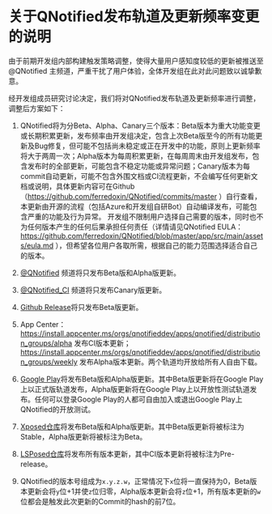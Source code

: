 # 关于QNotified发布轨道及更新频率变更的说明

由于前期开发组内部构建触发策略调整，使得大量用户感知度较低的更新被推送至 @QNotified 主频道，严重干扰了用户体验，全体开发组在此对此问题致以诚挚歉意。

经开发组成员研究讨论决定，我们将对QNotified发布轨道及更新频率进行调整，调整后方案如下：

1.  QNotified将为分Beta、Alpha、Canary三个版本：Beta版本为重大功能变更或长期积累更新，发布频率由开发组决定，包含上次Beta版至今的所有功能更新及Bug修复，但可能不包括尚未稳定或正在开发中的功能，原则上更新频率将大于两周一次；Alpha版本为每周积累更新，在每周周末由开发组发布，包含发布时的全部更新，可能包含不稳定功能或异常问题；Canary版本为每commit自动更新，可能不包含外围文档或CI流程更新，不会编写任何更新文档或说明，具体更新内容可在Github（https://github.com/ferredoxin/QNotified/commits/master ）自行查看，本更新由开源的流程（包括Azure和开发组自研Bot）自动编译发布，可能包含严重的功能及行为异常。
开发组不限制用户选择自己需要的版本，同时也不为任何版本产生的任何后果承担任何责任（详情请见QNotified EULA：https://github.com/ferredoxin/QNotified/blob/master/app/src/main/assets/eula.md ），但希望各位用户各取所需，根据自己的能力范围选择适合自己的版本。

2.  [@QNotified](https://t.me/QNotified) 频道将只发布Beta版和Alpha版更新。

3.  [@QNotified_CI](https://t.me/QNotified_CI) 频道将只发布Canary版更新。

4.  [Github Release](https://github.com/ferredoxin/QNotified/releases/)将只发布Beta版更新。

5.  App Center： https://install.appcenter.ms/orgs/qnotifieddev/apps/qnotified/distribution_groups/alpha 发布CI版本更新； https://install.appcenter.ms/orgs/qnotifieddev/apps/qnotified/distribution_groups/weekly 发布Alpha版本更新。两个轨道均开放给所有人自由下载。

6.  [Google Play](https://play.google.com/store/apps/details?id=nil.nadph.qnotified)将发布Beta版和Alpha版更新。其中Beta版更新将在Google Play上以正式版轨道发布，Alpha版更新将在Google Play上以开放性测试轨道发布。任何可以登录Google Play的人都可自由加入或退出Google Play上QNotified的开放测试。

7.  [Xposed仓库](https://repo.xposed.info/module/nil.nadph.qnotified)将发布Beta版和Alpha版更新。其中Beta版更新将被标注为Stable，Alpha版更新将被标注为Beta。

8.  [LSPosed仓库](https://github.com/Xposed-Modules-Repo/nil.nadph.qnotified/releases)将发布所有版本更新，其中CI版本更新将被标注为Pre-release。

9.  QNotified的版本号组成为`x.y.z.w`，正常情况下`x`位将一直保持为0，Beta版本更新会将`y`位+1并使`z`位归零，Alpha版本更新会将`z`位+1，所有版本更新的`w`位都会是触发此次更新的Commit的hash的前7位。

